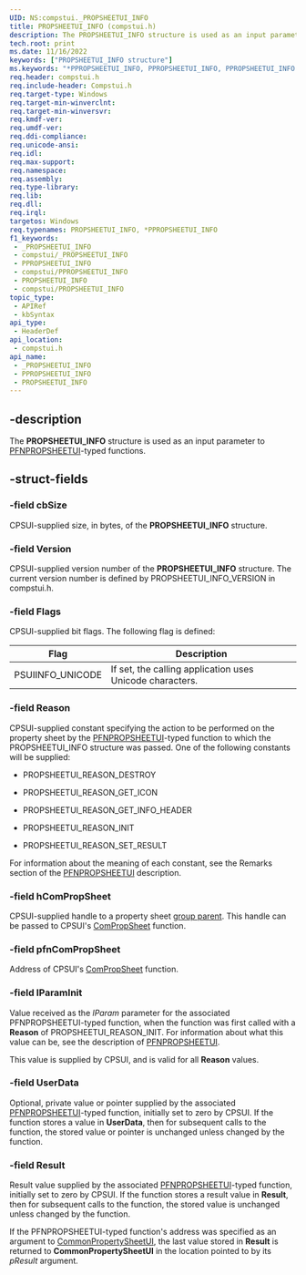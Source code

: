 ```yaml
---
UID: NS:compstui._PROPSHEETUI_INFO
title: PROPSHEETUI_INFO (compstui.h)
description: The PROPSHEETUI_INFO structure is used as an input parameter to PFNPROPSHEETUI-typed functions.
tech.root: print
ms.date: 11/16/2022
keywords: ["PROPSHEETUI_INFO structure"]
ms.keywords: "*PPROPSHEETUI_INFO, PPROPSHEETUI_INFO, PPROPSHEETUI_INFO structure pointer [Print Devices], PROPSHEETUI_INFO, PROPSHEETUI_INFO structure [Print Devices], _PROPSHEETUI_INFO, compstui/PPROPSHEETUI_INFO, compstui/PROPSHEETUI_INFO, cpsuifnc_0afe9ac8-ca1f-4984-acc5-04a8955b4b30.xml, print.propsheetui_info"
req.header: compstui.h
req.include-header: Compstui.h
req.target-type: Windows
req.target-min-winverclnt: 
req.target-min-winversvr: 
req.kmdf-ver: 
req.umdf-ver: 
req.ddi-compliance: 
req.unicode-ansi: 
req.idl: 
req.max-support: 
req.namespace: 
req.assembly: 
req.type-library: 
req.lib: 
req.dll: 
req.irql: 
targetos: Windows
req.typenames: PROPSHEETUI_INFO, *PPROPSHEETUI_INFO
f1_keywords:
 - _PROPSHEETUI_INFO
 - compstui/_PROPSHEETUI_INFO
 - PPROPSHEETUI_INFO
 - compstui/PPROPSHEETUI_INFO
 - PROPSHEETUI_INFO
 - compstui/PROPSHEETUI_INFO
topic_type:
 - APIRef
 - kbSyntax
api_type:
 - HeaderDef
api_location:
 - compstui.h
api_name:
 - _PROPSHEETUI_INFO
 - PPROPSHEETUI_INFO
 - PROPSHEETUI_INFO
---
```


## -description

The **PROPSHEETUI_INFO** structure is used as an input parameter to [PFNPROPSHEETUI](/windows-hardware/drivers/ddi/compstui/nc-compstui-pfnpropsheetui)-typed functions.

## -struct-fields

### -field cbSize

CPSUI-supplied size, in bytes, of the **PROPSHEETUI_INFO** structure.

### -field Version

CPSUI-supplied version number of the **PROPSHEETUI_INFO** structure. The current version number is defined by PROPSHEETUI_INFO_VERSION in compstui.h.

### -field Flags

CPSUI-supplied bit flags. The following flag is defined:

| Flag | Description |
|---|---|
| PSUIINFO_UNICODE | If set, the calling application uses Unicode characters. |

### -field Reason

CPSUI-supplied constant specifying the action to be performed on the property sheet by the [PFNPROPSHEETUI](/windows-hardware/drivers/ddi/compstui/nc-compstui-pfnpropsheetui)-typed function to which the PROPSHEETUI_INFO structure was passed. One of the following constants will be supplied:

- PROPSHEETUI_REASON_DESTROY

- PROPSHEETUI_REASON_GET_ICON

- PROPSHEETUI_REASON_GET_INFO_HEADER

- PROPSHEETUI_REASON_INIT

- PROPSHEETUI_REASON_SET_RESULT

For information about the meaning of each constant, see the Remarks section of the [PFNPROPSHEETUI](/windows-hardware/drivers/ddi/compstui/nc-compstui-pfnpropsheetui) description.

### -field hComPropSheet

CPSUI-supplied handle to a property sheet [group parent](/windows-hardware/drivers/print/group-parent). This handle can be passed to CPSUI's [ComPropSheet](/windows-hardware/drivers/ddi/compstui/nc-compstui-pfncompropsheet) function.

### -field pfnComPropSheet

Address of CPSUI's [ComPropSheet](/windows-hardware/drivers/ddi/compstui/nc-compstui-pfncompropsheet) function.

### -field lParamInit

Value received as the *lParam* parameter for the associated PFNPROPSHEETUI-typed function, when the function was first called with a **Reason** of PROPSHEETUI_REASON_INIT. For information about what this value can be, see the description of [PFNPROPSHEETUI](/windows-hardware/drivers/ddi/compstui/nc-compstui-pfnpropsheetui).

This value is supplied by CPSUI, and is valid for all **Reason** values.

### -field UserData

Optional, private value or pointer supplied by the associated [PFNPROPSHEETUI](/windows-hardware/drivers/ddi/compstui/nc-compstui-pfnpropsheetui)-typed function, initially set to zero by CPSUI. If the function stores a value in **UserData**, then for subsequent calls to the function, the stored value or pointer is unchanged unless changed by the function.

### -field Result

Result value supplied by the associated [PFNPROPSHEETUI](/windows-hardware/drivers/ddi/compstui/nc-compstui-pfnpropsheetui)-typed function, initially set to zero by CPSUI. If the function stores a result value in **Result**, then for subsequent calls to the function, the stored value is unchanged unless changed by the function.

If the PFNPROPSHEETUI-typed function's address was specified as an argument to [CommonPropertySheetUI](/windows-hardware/drivers/ddi/compstui/nf-compstui-commonpropertysheetuia), the last value stored in **Result** is returned to **CommonPropertySheetUI** in the location pointed to by its *pResult* argument.
